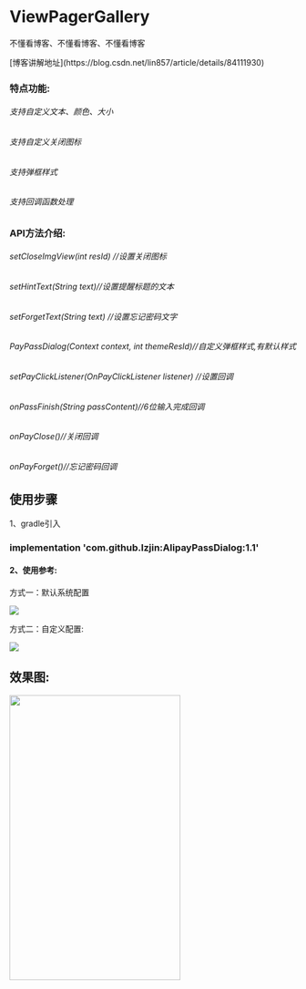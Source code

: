 # ViewPagerGallery
不懂看博客、不懂看博客、不懂看博客
<p>[博客讲解地址](https://blog.csdn.net/lin857/article/details/84111930)
<h3>特点功能:</h3>
<h6>支持自定义文本、颜色、大小</h6>
<h6>支持自定义关闭图标</h6>
<h6>支持弹框样式</h6>
<h6>支持回调函数处理</h6>
<h3>API方法介绍:</h3>
<h6>setCloseImgView(int resId) //设置关闭图标 </h6>
<h6>setHintText(String text)//设置提醒标题的文本 </h6>
<h6>setForgetText(String text) //设置忘记密码文字</h6>
<h6>PayPassDialog(Context context, int themeResId)//自定义弹框样式,有默认样式</h6>
<h6>setPayClickListener(OnPayClickListener listener) //设置回调</h6>
<h6>onPassFinish(String passContent)//6位输入完成回调</h6>
<h6>onPayClose()//关闭回调</h6>
<h6>onPayForget()//忘记密码回调</h6>

<h2>使用步骤</h2>
1、gradle引入
<h3> implementation 'com.github.lzjin:AlipayPassDialog:1.1' </h3>
<h4>2、使用参考:</h4>
<p>方式一：默认系统配置
<p><img src="https://raw.githubusercontent.com/lzjin/AlipayPassDialog/master/imgfolder/ic_code1.png">
<p>方式二：自定义配置:
<p><img src="https://raw.githubusercontent.com/lzjin/AlipayPassDialog/master/imgfolder/ic_code2.png">
<h2>效果图:</h2>
<p><img  width="300" height="500"  src="https://raw.githubusercontent.com/lzjin/AlipayPassDialog/master/imgfolder/ic_preview.png">
